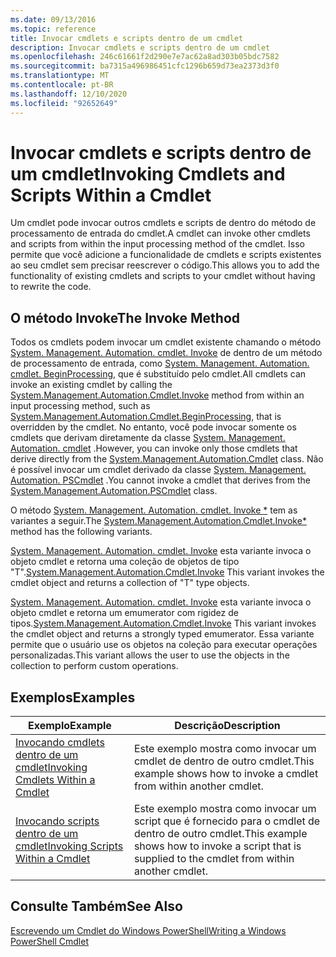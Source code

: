 ```yaml
---
ms.date: 09/13/2016
ms.topic: reference
title: Invocar cmdlets e scripts dentro de um cmdlet
description: Invocar cmdlets e scripts dentro de um cmdlet
ms.openlocfilehash: 246c61661f2d290e7e7ac62a8ad303b05bdc7582
ms.sourcegitcommit: ba7315a496986451cfc1296b659d73ea2373d3f0
ms.translationtype: MT
ms.contentlocale: pt-BR
ms.lasthandoff: 12/10/2020
ms.locfileid: "92652649"
---
```

# <a name="invoking-cmdlets-and-scripts-within-a-cmdlet"></a><span data-ttu-id="114a8-103">Invocar cmdlets e scripts dentro de um cmdlet</span><span class="sxs-lookup"><span data-stu-id="114a8-103">Invoking Cmdlets and Scripts Within a Cmdlet</span></span>

<span data-ttu-id="114a8-104">Um cmdlet pode invocar outros cmdlets e scripts de dentro do método de processamento de entrada do cmdlet.</span><span class="sxs-lookup"><span data-stu-id="114a8-104">A cmdlet can invoke other cmdlets and scripts from within the input processing method of the cmdlet.</span></span> <span data-ttu-id="114a8-105">Isso permite que você adicione a funcionalidade de cmdlets e scripts existentes ao seu cmdlet sem precisar reescrever o código.</span><span class="sxs-lookup"><span data-stu-id="114a8-105">This allows you to add the functionality of existing cmdlets and scripts to your cmdlet without having to rewrite the code.</span></span>

## <a name="the-invoke-method"></a><span data-ttu-id="114a8-106">O método Invoke</span><span class="sxs-lookup"><span data-stu-id="114a8-106">The Invoke Method</span></span>

<span data-ttu-id="114a8-107">Todos os cmdlets podem invocar um cmdlet existente chamando o método [System. Management. Automation. cmdlet. Invoke](/dotnet/api/System.Management.Automation.Cmdlet.Invoke) de dentro de um método de processamento de entrada, como [System. Management. Automation. cmdlet. BeginProcessing](/dotnet/api/System.Management.Automation.Cmdlet.BeginProcessing), que é substituído pelo cmdlet.</span><span class="sxs-lookup"><span data-stu-id="114a8-107">All cmdlets can invoke an existing cmdlet by calling the [System.Management.Automation.Cmdlet.Invoke](/dotnet/api/System.Management.Automation.Cmdlet.Invoke) method from within an input processing method, such as [System.Management.Automation.Cmdlet.BeginProcessing](/dotnet/api/System.Management.Automation.Cmdlet.BeginProcessing), that is overridden by the cmdlet.</span></span> <span data-ttu-id="114a8-108">No entanto, você pode invocar somente os cmdlets que derivam diretamente da classe [System. Management. Automation. cmdlet](/dotnet/api/System.Management.Automation.Cmdlet) .</span><span class="sxs-lookup"><span data-stu-id="114a8-108">However, you can invoke only those cmdlets that derive directly from the [System.Management.Automation.Cmdlet](/dotnet/api/System.Management.Automation.Cmdlet) class.</span></span> <span data-ttu-id="114a8-109">Não é possível invocar um cmdlet derivado da classe [System. Management. Automation. PSCmdlet](/dotnet/api/System.Management.Automation.PSCmdlet) .</span><span class="sxs-lookup"><span data-stu-id="114a8-109">You cannot invoke a cmdlet that derives from the [System.Management.Automation.PSCmdlet](/dotnet/api/System.Management.Automation.PSCmdlet) class.</span></span>

<span data-ttu-id="114a8-110">O método [System. Management. Automation. cmdlet. Invoke \*](/dotnet/api/System.Management.Automation.Cmdlet.Invoke) tem as variantes a seguir.</span><span class="sxs-lookup"><span data-stu-id="114a8-110">The [System.Management.Automation.Cmdlet.Invoke\*](/dotnet/api/System.Management.Automation.Cmdlet.Invoke) method has the following variants.</span></span>

<span data-ttu-id="114a8-111">[System. Management. Automation. cmdlet. Invoke](/dotnet/api/System.Management.Automation.Cmdlet.Invoke) esta variante invoca o objeto cmdlet e retorna uma coleção de objetos de tipo "T".</span><span class="sxs-lookup"><span data-stu-id="114a8-111">[System.Management.Automation.Cmdlet.Invoke](/dotnet/api/System.Management.Automation.Cmdlet.Invoke) This variant invokes the cmdlet object and returns a collection of "T" type objects.</span></span>

<span data-ttu-id="114a8-112">[System. Management. Automation. cmdlet. Invoke](/dotnet/api/System.Management.Automation.Cmdlet.Invoke) esta variante invoca o objeto cmdlet e retorna um emumerator com rigidez de tipos.</span><span class="sxs-lookup"><span data-stu-id="114a8-112">[System.Management.Automation.Cmdlet.Invoke](/dotnet/api/System.Management.Automation.Cmdlet.Invoke) This variant invokes the cmdlet object and returns a strongly typed emumerator.</span></span> <span data-ttu-id="114a8-113">Essa variante permite que o usuário use os objetos na coleção para executar operações personalizadas.</span><span class="sxs-lookup"><span data-stu-id="114a8-113">This variant allows the user to use the objects in the collection to perform custom operations.</span></span>

## <a name="examples"></a><span data-ttu-id="114a8-114">Exemplos</span><span class="sxs-lookup"><span data-stu-id="114a8-114">Examples</span></span>

|<span data-ttu-id="114a8-115">Exemplo</span><span class="sxs-lookup"><span data-stu-id="114a8-115">Example</span></span>|<span data-ttu-id="114a8-116">Descrição</span><span class="sxs-lookup"><span data-stu-id="114a8-116">Description</span></span>|
|-------------|-----------------|
|[<span data-ttu-id="114a8-117">Invocando cmdlets dentro de um cmdlet</span><span class="sxs-lookup"><span data-stu-id="114a8-117">Invoking Cmdlets Within a Cmdlet</span></span>](./how-to-invoke-a-cmdlet-from-within-a-cmdlet.md)|<span data-ttu-id="114a8-118">Este exemplo mostra como invocar um cmdlet de dentro de outro cmdlet.</span><span class="sxs-lookup"><span data-stu-id="114a8-118">This example shows how to invoke a cmdlet from within another cmdlet.</span></span>|
|[<span data-ttu-id="114a8-119">Invocando scripts dentro de um cmdlet</span><span class="sxs-lookup"><span data-stu-id="114a8-119">Invoking Scripts Within a Cmdlet</span></span>](./how-to-invoke-scripts-within-a-cmdlet.md)|<span data-ttu-id="114a8-120">Este exemplo mostra como invocar um script que é fornecido para o cmdlet de dentro de outro cmdlet.</span><span class="sxs-lookup"><span data-stu-id="114a8-120">This example shows how to invoke a script that is supplied to the cmdlet from within another cmdlet.</span></span>|

## <a name="see-also"></a><span data-ttu-id="114a8-121">Consulte Também</span><span class="sxs-lookup"><span data-stu-id="114a8-121">See Also</span></span>

[<span data-ttu-id="114a8-122">Escrevendo um Cmdlet do Windows PowerShell</span><span class="sxs-lookup"><span data-stu-id="114a8-122">Writing a Windows PowerShell Cmdlet</span></span>](./writing-a-windows-powershell-cmdlet.md)
